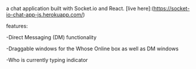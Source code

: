a chat application built with Socket.io and React. [live here]:(https://socket-io-chat-app-js.herokuapp.com/)

features: 

-Direct Messaging (DM) functionality 

-Draggable windows for the Whose Online box as well as DM windows

-Who is currently typing indicator
